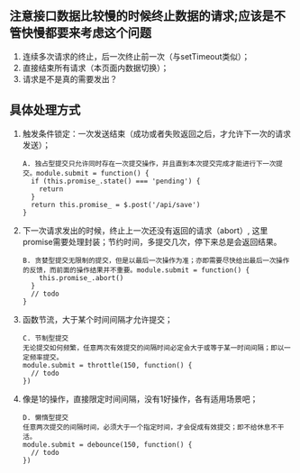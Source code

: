 

## 注意接口数据比较慢的时候终止数据的请求;应该是不管快慢都要来考虑这个问题


1. 连续多次请求的终止，后一次终止前一次（与setTimeout类似）；
2. 直接结束所有请求（本页面内数据切换）；
3. 请求是不是真的需要发出？




## 具体处理方式

1. 触发条件锁定：一次发送结束（成功或者失败返回之后，才允许下一次的请求发送）；

   ```
   A. 独占型提交只允许同时存在一次提交操作，并且直到本次提交完成才能进行下一次提交。module.submit = function() {
     if (this.promise_.state() === 'pending') {
       return
     }
     return this.promise_ = $.post('/api/save')
   }
   ```

2. 下一次请求发出的时候，终止上一次还没有返回的请求（abort）, 这里promise需要处理封装；节约时间，多提交几次，停下来总是会返回结果。

   ```
   B. 贪婪型提交无限制的提交，但是以最后一次操作为准；亦即需要尽快给出最后一次操作的反馈，而前面的操作结果并不重要。module.submit = function() {
       this.promise_.abort()
     }
     // todo
   }
   ```

3. 函数节流，大于某个时间间隔才允许提交；

   ```
   C. 节制型提交
   无论提交如何频繁，任意两次有效提交的间隔时间必定会大于或等于某一时间间隔；即以一定频率提交。
   module.submit = throttle(150, function() {
     // todo
   })
   ```
4. 像是1的操作，直接限定时间间隔，没有1好操作，各有适用场景吧；

   ```
   D. 懒惰型提交
   任意两次提交的间隔时间，必须大于一个指定时间，才会促成有效提交；即不给休息不干活。
   module.submit = debounce(150, function() {
     // todo
   })
   ```

   ​



